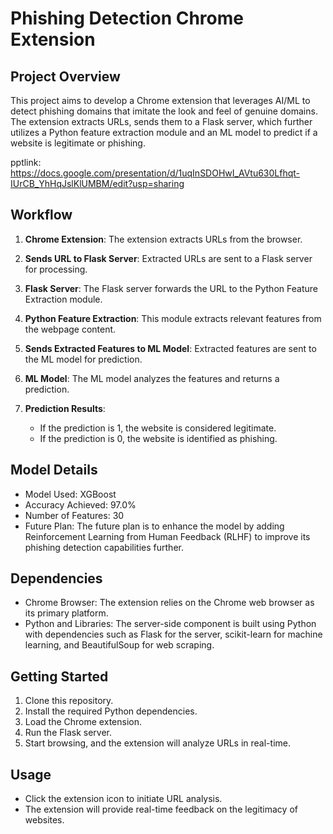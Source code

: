 # Phishing Detection Chrome Extension

## Project Overview

This project aims to develop a Chrome extension that leverages AI/ML to detect phishing domains that imitate the look and feel of genuine domains. The extension extracts URLs, sends them to a Flask server, which further utilizes a Python feature extraction module and an ML model to predict if a website is legitimate or phishing.

pptlink: https://docs.google.com/presentation/d/1uqInSDOHwI_AVtu630Lfhqt-IUrCB_YhHqJslKlUMBM/edit?usp=sharing

## Workflow

1. **Chrome Extension**: The extension extracts URLs from the browser.

2. **Sends URL to Flask Server**: Extracted URLs are sent to a Flask server for processing.

3. **Flask Server**: The Flask server forwards the URL to the Python Feature Extraction module.

4. **Python Feature Extraction**: This module extracts relevant features from the webpage content.

5. **Sends Extracted Features to ML Model**: Extracted features are sent to the ML model for prediction.

6. **ML Model**: The ML model analyzes the features and returns a prediction.

7. **Prediction Results**:
   - If the prediction is 1, the website is considered legitimate.
   - If the prediction is 0, the website is identified as phishing.

## Model Details

- Model Used: XGBoost
- Accuracy Achieved: 97.0%
- Number of Features: 30
- Future Plan: The future plan is to enhance the model by adding Reinforcement Learning from Human Feedback (RLHF) to improve its phishing detection capabilities further.

## Dependencies

- Chrome Browser: The extension relies on the Chrome web browser as its primary platform.
- Python and Libraries: The server-side component is built using Python with dependencies such as Flask for the server, scikit-learn for machine learning, and BeautifulSoup for web scraping.

## Getting Started

1. Clone this repository.
2. Install the required Python dependencies.
3. Load the Chrome extension.
4. Run the Flask server.
5. Start browsing, and the extension will analyze URLs in real-time.

## Usage

- Click the extension icon to initiate URL analysis.
- The extension will provide real-time feedback on the legitimacy of websites.
